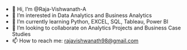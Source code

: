 - 👋 Hi, I’m @Raja-Vishwanath-A
- 👀 I’m interested in Data Analytics and Business Analytics
- 🌱 I’m currently learning Python, EXCEL, SQL, Tableau, Power BI
- 💞️ I’m looking to collaborate on Analytics Projects and Business Case Studies
- 📫 How to reach me: rajavishwanath98@gmail.com

<!---
Raja-Vishwanath-A/Raja-Vishwanath-A is a ✨ special ✨ repository because its `README.md` (this file) appears on your GitHub profile.
You can click the Preview link to take a look at your changes.
--->
